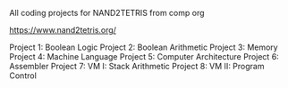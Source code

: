All coding projects for NAND2TETRIS from comp org

https://www.nand2tetris.org/

Project 1: Boolean Logic
Project 2: Boolean Arithmetic
Project 3: Memory
Project 4: Machine Language
Project 5: Computer Architecture
Project 6: Assembler
Project 7: VM I: Stack Arithmetic
Project 8: VM II: Program Control
